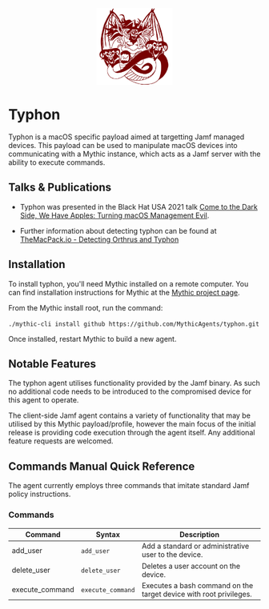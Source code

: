 <p align="center">
  <img alt="Typhon Logo" src="agent_icons/typhon.svg" height="30%" width="30%">
</p>

# Typhon

Typhon is a macOS specific payload aimed at targetting Jamf managed devices. This payload can be used to manipulate macOS devices into communicating with a Mythic instance, which acts as a Jamf server with the ability to execute commands.

## Talks & Publications

- Typhon was presented in the Black Hat USA 2021 talk [Come to the Dark Side, We Have Apples: Turning macOS Management Evil](https://www.blackhat.com/us-21/briefings/schedule/index.html#come-to-the-dark-side-we-have-apples-turning-macos-management-evil-23582).

- Further information about detecting typhon can be found at [TheMacPack.io - Detecting Orthrus and Typhon](https://themacpack.io/posts/detecting-orthrus-and-typhon)

## Installation
To install typhon, you'll need Mythic installed on a remote computer. You can find installation instructions for Mythic at the [Mythic project page](https://github.com/its-a-feature/Mythic/).

From the Mythic install root, run the command:

`./mythic-cli install github https://github.com/MythicAgents/typhon.git`

Once installed, restart Mythic to build a new agent.

## Notable Features

The typhon agent utilises functionality provided by the Jamf binary. As such no additional code needs to be introduced to the compromised device for this agent to operate.

The client-side Jamf agent contains a variety of functionality that may be utilised by this Mythic payload/profile, however the main focus of the initial release is providing code execution through the agent itself. Any additional feature requests are welcomed. 

## Commands Manual Quick Reference

The agent currently employs three commands that imitate standard Jamf policy instructions.

### Commands 

Command | Syntax | Description
------- | ------ | -----------
add_user | `add_user` | Add a standard or administrative user to the device.
delete_user | `delete_user` | Deletes a user account on the device.
execute_command | `execute_command` | Executes a bash command on the target device with root privileges.

